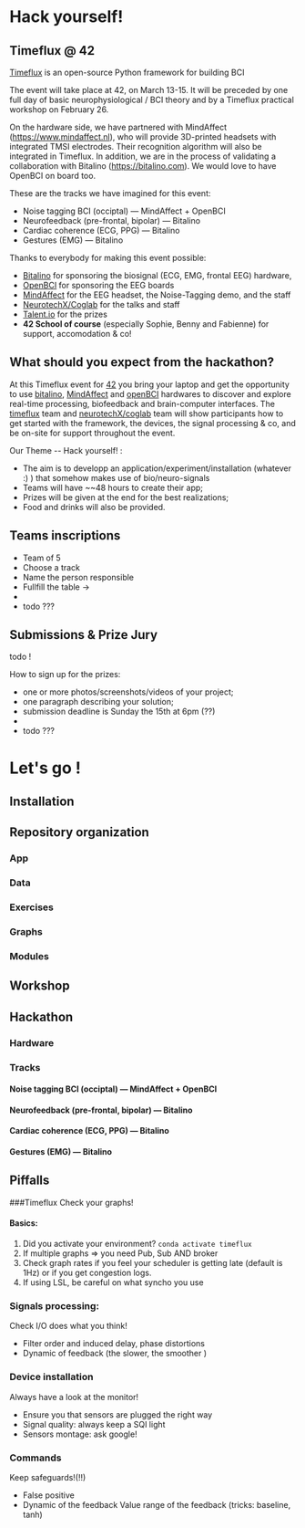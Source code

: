 # Hack yourself! 

## Timeflux @ 42
[Timeflux](https://timeflux.io) is an open-source Python framework for building BCI

The event will take place at 42, on March 13-15. It will be preceded by one full day of
basic neurophysiological / BCI theory and by a Timeflux practical workshop on February 26.


On the hardware side, we have partnered with MindAffect (https://www.mindaffect.nl), who will
provide 3D-printed headsets with integrated TMSI electrodes. Their recognition algorithm will
also be integrated in Timeflux. In addition, we are in the process of validating a collaboration
with Bitalino (https://bitalino.com). We would love to have OpenBCI on board too.

These are the tracks we have imagined for this event:

- Noise tagging BCI (occiptal) — MindAffect + OpenBCI
- Neurofeedback (pre-frontal, bipolar) — Bitalino
- Cardiac coherence (ECG, PPG) — Bitalino
- Gestures (EMG) — Bitalino


Thanks to everybody for making this event possible:

- [Bitalino](https://www.mbed.com/en/) for sponsoring the biosignal (ECG, EMG, frontal EEG) hardware, 
- [OpenBCI](https://openbci.com/) for sponsoring the EEG boards
- [MindAffect](https://www.mindaffect.nl/) for the EEG headset, the Noise-Tagging demo, and the staff
- [NeurotechX/Coglab](https://neurotechx.com/) for the talks and staff  
- [Talent.io](https://www.talent.io/fr/) for the prizes
- **42 School of course** (especially Sophie, Benny and Fabienne) for support, accomodation & co! 


## What should you expect from the hackathon?

At this Timeflux event for [42](https://www.42.fr/) you bring your laptop and get the opportunity to use [bitalino](https://bitalino.com), [MindAffect](https://www.mindaffect.nl/) and [openBCI](https://openbci.com/) hardwares to discover and explore real-time processing, biofeedback and brain-computer interfaces. The [timeflux](https://timeflux.io/) team and [neurotechX/coglab](https://neurotechx.com/) team will show participants how to get started with the framework, the devices, the signal processing & co, and be on-site for support throughout the event.

Our Theme -- Hack yourself! :

- The aim is to developp an application/experiment/installation (whatever :) ) that somehow makes use of bio/neuro-signals 
- Teams will have ~~48 hours  to create their app;
- Prizes will be given at the end for the best realizations;
- Food and drinks will also be provided.

## Teams inscriptions
- Team of 5
- Choose a track
- Name the person responsible
- Fullfill the table -> 
- 
- todo ??? 

## Submissions & Prize Jury
todo ! 

How to sign up for the prizes:

- one or more photos/screenshots/videos of your project;
- one paragraph describing your solution;
- submission deadline is Sunday the 15th at 6pm (??)
- 
- todo ??? 

# Let's go !
## Installation
## Repository organization
### App
### Data
### Exercises
### Graphs
### Modules

## Workshop
## Hackathon
### Hardware

### Tracks
#### Noise tagging BCI (occiptal) — MindAffect + OpenBCI

#### Neurofeedback (pre-frontal, bipolar) — Bitalino

#### Cardiac coherence (ECG, PPG) — Bitalino

#### Gestures (EMG) — Bitalino


## Piffalls
###Timeflux 
Check your graphs! 

#### Basics: 
1. Did you activate your environment? `conda activate timeflux`  
2. If multiple graphs => you need Pub, Sub AND broker
3. Check graph rates if you feel your scheduler is getting late (default is 1Hz) or if you get congestion logs. 
4. If using LSL, be careful on what syncho you use 

### Signals processing: 
Check I/O does what you think!
 
- Filter order and induced delay, phase distortions 
- Dynamic of feedback (the slower, the smoother ) 

### Device installation 
Always have a look at the monitor! 

- Ensure you that sensors are plugged the right way
- Signal quality: always keep a SQI light
- Sensors montage: ask google! 

### Commands 
Keep safeguards!(!!)

- False positive
- Dynamic of the feedback
Value range of the feedback (tricks: baseline, tanh) 

